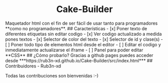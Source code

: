 <div align="center">
  
# Cake-Builder
  
</div>
Maquetador html con el fin de ser fácil de usar tanto para programadores **como no programadores**.
## Características
- [x] Poner texto de diferentes etiquetas sin editar codigo
- [x] Ver codigo actualizado a medida pones textos
- [x] Selector de color del texto
- [x] Selector de id y clase(s)
- [ ] Poner todo tipo de elementos html desde el editor
- [ ] Editar el codigo y inmediatamente actualizarse el iframe
- [ ] Panel para poder editar **CSS**
## ¿Cómo probarlo?
Gracias a github pages puedes acceder desde ***https://rub3n-xd.github.io/Cake-Builder/src/index.html***
## Contribuidores
- Rub3n-xd

Todas las contribuciones son bienvenidas :-)
